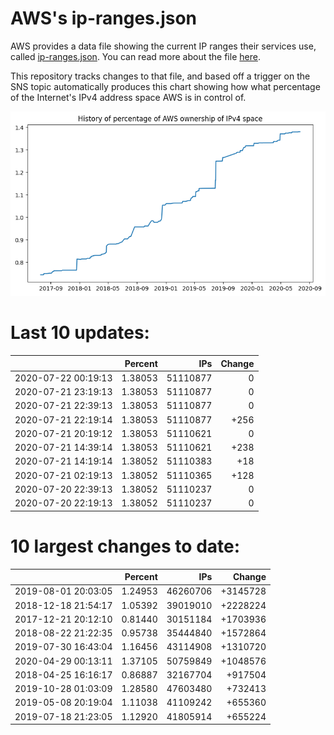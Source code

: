 # AWS's ip-ranges.json

AWS provides a data file showing the current IP ranges their
services use, called [ip-ranges.json](https://ip-ranges.amazonaws.com/ip-ranges.json).  You 
can read more about the file [here](https://docs.aws.amazon.com/general/latest/gr/aws-ip-ranges.html).

This repository tracks changes to that file, and based off a trigger on the SNS topic 
automatically produces this chart showing how what percentage of the Internet's IPv4 
address space AWS is in control of.

![History of AWS](history_count.png)

# Last 10 updates:

| | Percent | IPs | Change |
| :--- | ---: | ---: | ---: |
| 2020-07-22 00:19:13 | 1.38053 | 51110877 | 0 |
| 2020-07-21 23:19:13 | 1.38053 | 51110877 | 0 |
| 2020-07-21 22:39:13 | 1.38053 | 51110877 | 0 |
| 2020-07-21 22:19:14 | 1.38053 | 51110877 | +256 |
| 2020-07-21 20:19:12 | 1.38053 | 51110621 | 0 |
| 2020-07-21 14:39:14 | 1.38053 | 51110621 | +238 |
| 2020-07-21 14:19:14 | 1.38052 | 51110383 | +18 |
| 2020-07-21 02:19:13 | 1.38052 | 51110365 | +128 |
| 2020-07-20 22:39:13 | 1.38052 | 51110237 | 0 |
| 2020-07-20 22:19:13 | 1.38052 | 51110237 | 0 |


# 10 largest changes to date:

| | Percent | IPs | Change |
| :--- | ---: | ---: | ---: |
| 2019-08-01 20:03:05 | 1.24953 | 46260706 | +3145728 |
| 2018-12-18 21:54:17 | 1.05392 | 39019010 | +2228224 |
| 2017-12-21 20:12:10 | 0.81440 | 30151184 | +1703936 |
| 2018-08-22 21:22:35 | 0.95738 | 35444840 | +1572864 |
| 2019-07-30 16:43:04 | 1.16456 | 43114908 | +1310720 |
| 2020-04-29 00:13:11 | 1.37105 | 50759849 | +1048576 |
| 2018-04-25 16:16:17 | 0.86887 | 32167704 | +917504 |
| 2019-10-28 01:03:09 | 1.28580 | 47603480 | +732413 |
| 2019-05-08 20:19:04 | 1.11038 | 41109242 | +655360 |
| 2019-07-18 21:23:05 | 1.12920 | 41805914 | +655224 |
